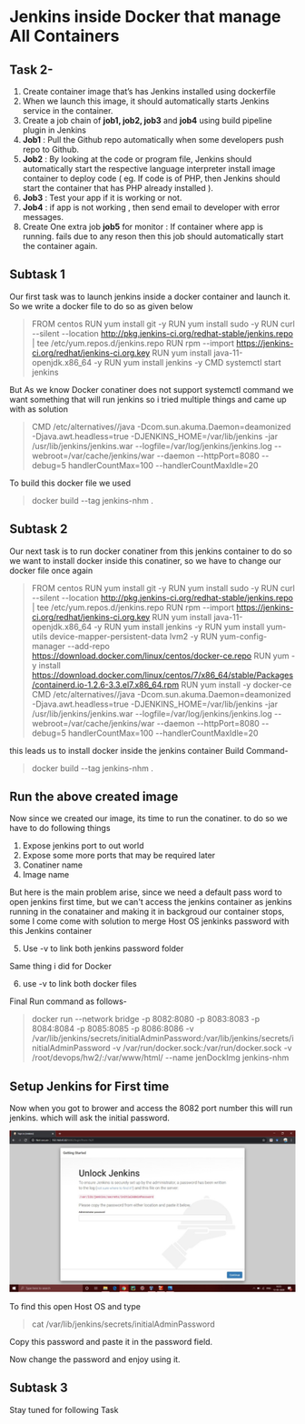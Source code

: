 
# Jenkins inside Docker that manage All Containers
## Task 2-
1.  Create container image that’s has Jenkins installed using dockerfile
2.  When we launch this image, it should automatically starts Jenkins service in the container.
3.  Create a job chain of  **job1, job2, job3**  and  **job4** using build pipeline plugin in Jenkins
4.  **Job1**  : Pull the Github repo automatically when some developers push repo to Github.
5.  **Job2**  : By looking at the code or program file, Jenkins should automatically start the respective language interpreter install image container to deploy code ( eg. If code is of PHP, then Jenkins should start the container that has PHP already installed ).
6.  **Job3** : Test your app if it is working or not.
7.  **Job4**  : if app is not working , then send email to developer with error messages.
8.  Create One extra job  **job5**  for monitor : If container where app is running. fails due to any reson then this job should automatically start the container again.

## Subtask 1

Our first task was to launch jenkins inside a docker container and launch it.
So we write a docker file to do so as given below

> FROM centos
RUN yum install git -y
RUN yum install sudo -y 
RUN curl --silent --location http://pkg.jenkins-ci.org/redhat-stable/jenkins.repo | tee /etc/yum.repos.d/jenkins.repo
RUN rpm --import https://jenkins-ci.org/redhat/jenkins-ci.org.key
RUN yum install java-11-openjdk.x86_64 -y
RUN yum install jenkins -y
CMD systemctl start jenkins

But As we know Docker conatiner does not support systemctl command we want something that will run jenkins 
so i tried multiple things and came up with as solution 
>CMD /etc/alternatives//java -Dcom.sun.akuma.Daemon=deamonized -Djava.awt.headless=true -DJENKINS_HOME=/var/lib/jenkins -jar /usr/lib/jenkins/jenkins.war --logfile=/var/log/jenkins/jenkins.log --webroot=/var/cache/jenkins/war --daemon --httpPort=8080 --debug=5 handlerCountMax=100 --handlerCountMaxIdle=20 

To build this docker file we used 
> docker build --tag jenkins-nhm .

## Subtask 2
Our next task is to run docker conatiner from this jenkins container
to do so we want to install docker inside this conatiner, so we have to change our docker file once again
>FROM centos
RUN yum install git -y
RUN yum install sudo -y 
RUN curl --silent --location http://pkg.jenkins-ci.org/redhat-stable/jenkins.repo | tee /etc/yum.repos.d/jenkins.repo
RUN rpm --import https://jenkins-ci.org/redhat/jenkins-ci.org.key
RUN yum install java-11-openjdk.x86_64 -y
RUN yum install jenkins -y
RUN yum install yum-utils device-mapper-persistent-data lvm2 -y
RUN yum-config-manager --add-repo  https://download.docker.com/linux/centos/docker-ce.repo
RUN yum -y install https://download.docker.com/linux/centos/7/x86_64/stable/Packages/containerd.io-1.2.6-3.3.el7.x86_64.rpm
RUN yum install -y docker-ce
CMD /etc/alternatives//java -Dcom.sun.akuma.Daemon=deamonized -Djava.awt.headless=true -DJENKINS_HOME=/var/lib/jenkins -jar /usr/lib/jenkins/jenkins.war --logfile=/var/log/jenkins/jenkins.log --webroot=/var/cache/jenkins/war --daemon --httpPort=8080 --debug=5 handlerCountMax=100 --handlerCountMaxIdle=20 

this leads us to install docker inside the jenkins container
Build Command-
> docker build --tag jenkins-nhm .

## Run the above created image
Now since we created our image, its time to run the conatiner.
to do so we have to do following things

 1. Expose jenkins port to out world
 2. Expose some more ports that may be required later
 3. Conatiner name
 4. Image name

But here is the main problem arise, since we need a default pass word to open jenkins first time, but we can't access the jenkins container as jenkins running in the conatainer and making it in backgroud our container stops, 
some I come come with solution to merge Host OS jenkinks password with this Jenkins container 

 5. Use -v to link both jenkins password folder

Same thing i did for Docker

 6. use -v to link both docker files
 

Final Run command as follows- 
> docker run --network bridge -p 8082:8080 -p 8083:8083 -p 8084:8084 -p 8085:8085 -p 8086:8086 -v /var/lib/jenkins/secrets/initialAdminPassword:/var/lib/jenkins/secrets/initialAdminPassword -v /var/run/docker.sock:/var/run/docker.sock -v /root/devops/hw2/:/var/www/html/ --name jenDockImg jenkins-nhm

 

## Setup Jenkins for First time
Now when you got to brower and access the 8082 port number 
this will run jenkins. which will ask the initial password.

![jenkins](https://github.com/narayanhari/JenkinsDocker_Task2/blob/master/1.jpeg)

To find this open Host OS and type
> cat /var/lib/jenkins/secrets/initialAdminPassword

Copy this password and paste it in the password field.

Now change the password and enjoy using it.

## Subtask 3

Stay tuned for following Task